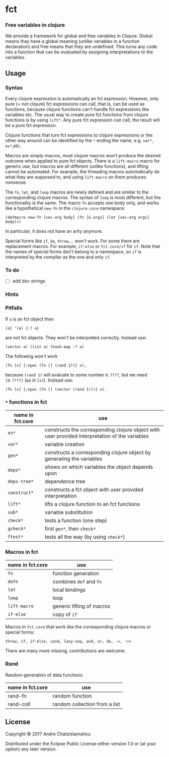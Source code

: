 # fct

### Free variables in clojure

We provide a framework for global and free variables in Clojure. Global means they have a global meaning (unlike variables in a function declaration) and free means that they are undefined. This turns any code into a function that can be evaluated by assigning interpretations to the variables. 

## Usage

### Syntax

Every clojure expression is automatically an fct expression. However, only pure (= not clojure) fct expressions can call, that is, can be used as functions, because clojure functions can't handle fct expressions like variables etc. The usual way to create pure fct functions from clojure functions is by using `lift*`. Any pure fct expression can call, the result will be a pure fct expression.  

Clojure functions that turn fct expressions to clojure expressions or the other way around can be identified by the `*` ending the name, e.g. `var*`, `ev*`,etc.

Macros are simply macros, most clojure macros won't produce the desired outcome when applied to pure fct objects. There is a `lift-macro` macro for generic use, but macros are all different (unlike functions), and lifting cannot be automated. For example, the threading macros automatically do what they are supposed to, and using `lift-macro` on them produces nonsense.

The `fn`, `let`, and `loop` macros are newly defined and are similar to the corresponding clojure macros. The syntax of `loop` is most different, but the functionality is the same. The macro `fn` accepts one body only, and works like a hypothetical `new-fn` in the `clojure.core` namespace:  
```
(defmacro new-fn [vec-arg body] (fn [& args] (let [vec-arg args] body)))
```          
In particular, it does not have an arity anymore.

Special forms like `if`, `do`, `throw`,... won't work. For some there are replacement macros. For example, `if-else` or `fct.core/if` for `if`. Note that the names of special forms don't belong to a namespace, so `if` is interpreted by the compiler as the one and only `if`.  

### To do
- [ ] add doc strings

### Hints

### Pitfalls
If `a` is an fct object then
```
[a] '(a) {:? a}
```
are not fct objects. They won't be interpreted correctly. Instead use:
```
(vector a) (list a) (hash-map :? a)
```

The following won't work
```
(fn [x] {:spec (fn [] (rand 1))} x),
```
because `(rand 1)` will evaluate to some number `0.????`, but we need `[0.????]` (as in `[x]`). Instead use:
```
(fn [x] {:spec (fn [] (vector (rand 1)))} x).
```


### `*` functions in fct
name in fct.core | use
-----|------
 `ev*` | constructs the corresponding clojure object with user provided  interpretation of the variables
 `var*` | variable creation
 `gen*` | constructs a corresponding clojure object by generating the variables
 `deps*` | shows on which variables the object depends upon
 `deps-tree*` | dependence tree
 `construct*` | constructs a fct object with user provided interpretation
 `lift*` | lifts a clojure function to an fct functions
 `sub*` | variable substitution
`check*` | tests a function (one step)
`gcheck*` | first `gen*`, then `check*`
`ftest*` | tests all the way (by using `check*`)


### Macros in fct
name in fct.core| use
----------------| --------
`fn`  | function generation
`defn` | combines `def` and `fn`
`let` | local bindings
`loop` | loop
`lift-macro` | generic lifting of macros  
`if-else` | copy of `if`

Macros in `fct.core` that work like the corresponding clojure macros or special forms:
```
throw, if, if-else, cond, lazy-seq, and, or, do, ->, ->>
```
There are many more missing, contributions are welcome.

### Rand
Random generation of data functions.

name in fct.core | use
-----------------|-------
rand-fn  | random function
rand-coll | random collection from a list


## License

Copyright © 2017 Andre Chatzistamatiou

Distributed under the Eclipse Public License either version 1.0 or (at
your option) any later version.
